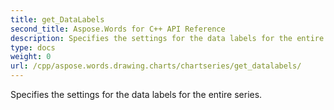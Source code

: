 ```yaml
---
title: get_DataLabels
second_title: Aspose.Words for C++ API Reference
description: Specifies the settings for the data labels for the entire series. 
type: docs
weight: 0
url: /cpp/aspose.words.drawing.charts/chartseries/get_datalabels/
---
```


Specifies the settings for the data labels for the entire series. 

